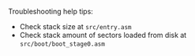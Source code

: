 Troubleshooting help tips:

* Check stack size at `src/entry.asm`
* Check stack amount of sectors loaded from disk at `src/boot/boot_stage0.asm`
